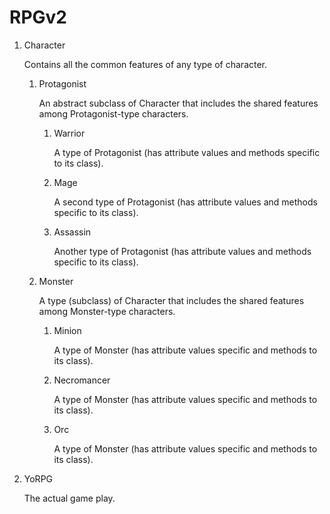 # RPGv2
1. Character

   Contains all the common features of any type of character.
   1. Protagonist
   
      An abstract subclass of Character that includes the shared features among Protagonist-type characters. 
      1. Warrior
      
         A type of Protagonist (has attribute values and methods specific to its class).
      2. Mage
      
         A second type of Protagonist (has attribute values and methods specific to its class).
      3. Assassin
      
         Another type of Protagonist (has attribute values and methods specific to its class).
   2. Monster
   
      A type (subclass) of Character that includes the shared features among Monster-type characters. 
      1. Minion
      
         A type of Monster (has attribute values specific and methods to its class).
      2. Necromancer
      
         A type of Monster (has attribute values specific and methods to its class).
      3. Orc
      
         A type of Monster (has attribute values specific and methods to its class).
2. YoRPG

   The actual game play.

